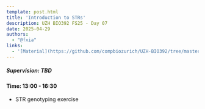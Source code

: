 ```yaml
---
template: post.html
title: 'Introduction to STRs'
description: UZH BIO392 FS25 - Day 07
date: 2025-04-29
authors:
  - "@fxia"
links:
  - '[Material](https://github.com/compbiozurich/UZH-BIO392/tree/master/course-material/2025-04-29__Feifei-Xia__Introduction-to-STRs__BIO392-FS25_day9)'
---
```


##### Supervision: TBD
#### Time: 13:00 - 16:30

- STR genotyping exercise

<!--more-->

